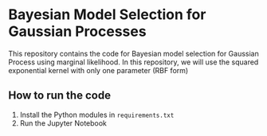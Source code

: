 # Bayesian Model Selection for Gaussian Processes

This repository contains the code for Bayesian model selection for Gaussian Process using marginal likelihood.
In this repository, we will use the squared exponential kernel with only one parameter (RBF form)

## How to run the code
1) Install the Python modules in ```requirements.txt```
2) Run the Jupyter Notebook